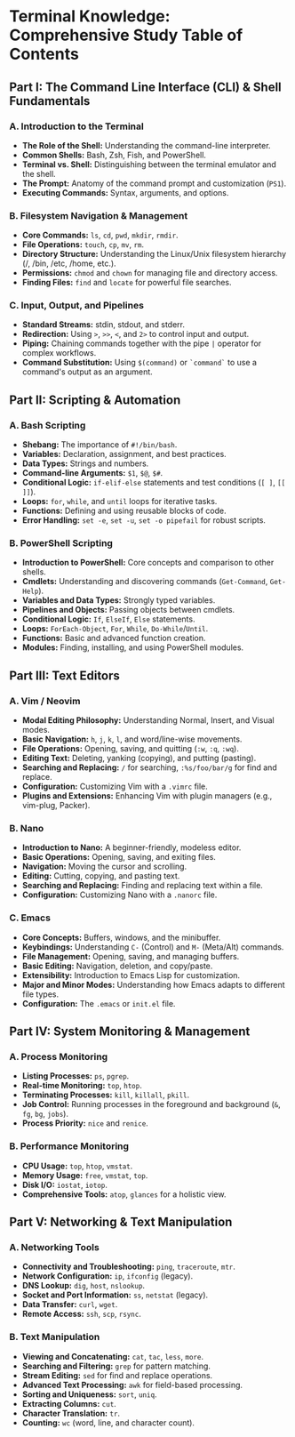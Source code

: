 # Terminal Knowledge: Comprehensive Study Table of Contents

## Part I: The Command Line Interface (CLI) & Shell Fundamentals

### A. Introduction to the Terminal
*   **The Role of the Shell:** Understanding the command-line interpreter.
*   **Common Shells:** Bash, Zsh, Fish, and PowerShell.
*   **Terminal vs. Shell:** Distinguishing between the terminal emulator and the shell.
*   **The Prompt:** Anatomy of the command prompt and customization (`PS1`).
*   **Executing Commands:** Syntax, arguments, and options.

### B. Filesystem Navigation & Management
*   **Core Commands:** `ls`, `cd`, `pwd`, `mkdir`, `rmdir`.
*   **File Operations:** `touch`, `cp`, `mv`, `rm`.
*   **Directory Structure:** Understanding the Linux/Unix filesystem hierarchy (/, /bin, /etc, /home, etc.).
*   **Permissions:** `chmod` and `chown` for managing file and directory access.
*   **Finding Files:** `find` and `locate` for powerful file searches.

### C. Input, Output, and Pipelines
*   **Standard Streams:** stdin, stdout, and stderr.
*   **Redirection:** Using `>`, `>>`, `<`, and `2>` to control input and output.
*   **Piping:** Chaining commands together with the pipe `|` operator for complex workflows.
*   **Command Substitution:** Using `$(command)` or `` `command` `` to use a command's output as an argument.

## Part II: Scripting & Automation

### A. Bash Scripting
*   **Shebang:** The importance of `#!/bin/bash`.
*   **Variables:** Declaration, assignment, and best practices.
*   **Data Types:** Strings and numbers.
*   **Command-line Arguments:** `$1`, `$@`, `$#`.
*   **Conditional Logic:** `if-elif-else` statements and test conditions (`[ ]`, `[[ ]]`).
*   **Loops:** `for`, `while`, and `until` loops for iterative tasks.
*   **Functions:** Defining and using reusable blocks of code.
*   **Error Handling:** `set -e`, `set -u`, `set -o pipefail` for robust scripts.

### B. PowerShell Scripting
*   **Introduction to PowerShell:** Core concepts and comparison to other shells.
*   **Cmdlets:** Understanding and discovering commands (`Get-Command`, `Get-Help`).
*   **Variables and Data Types:** Strongly typed variables.
*   **Pipelines and Objects:** Passing objects between cmdlets.
*   **Conditional Logic:** `If`, `ElseIf`, `Else` statements.
*   **Loops:** `ForEach-Object`, `For`, `While`, `Do-While`/`Until`.
*   **Functions:** Basic and advanced function creation.
*   **Modules:** Finding, installing, and using PowerShell modules.

## Part III: Text Editors

### A. Vim / Neovim
*   **Modal Editing Philosophy:** Understanding Normal, Insert, and Visual modes.
*   **Basic Navigation:** `h`, `j`, `k`, `l`, and word/line-wise movements.
*   **File Operations:** Opening, saving, and quitting (`:w`, `:q`, `:wq`).
*   **Editing Text:** Deleting, yanking (copying), and putting (pasting).
*   **Searching and Replacing:** `/` for searching, `:%s/foo/bar/g` for find and replace.
*   **Configuration:** Customizing Vim with a `.vimrc` file.
*   **Plugins and Extensions:** Enhancing Vim with plugin managers (e.g., vim-plug, Packer).

### B. Nano
*   **Introduction to Nano:** A beginner-friendly, modeless editor.
*   **Basic Operations:** Opening, saving, and exiting files.
*   **Navigation:** Moving the cursor and scrolling.
*   **Editing:** Cutting, copying, and pasting text.
*   **Searching and Replacing:** Finding and replacing text within a file.
*   **Configuration:** Customizing Nano with a `.nanorc` file.

### C. Emacs
*   **Core Concepts:** Buffers, windows, and the minibuffer.
*   **Keybindings:** Understanding `C-` (Control) and `M-` (Meta/Alt) commands.
*   **File Management:** Opening, saving, and managing buffers.
*   **Basic Editing:** Navigation, deletion, and copy/paste.
*   **Extensibility:** Introduction to Emacs Lisp for customization.
*   **Major and Minor Modes:** Understanding how Emacs adapts to different file types.
*   **Configuration:** The `.emacs` or `init.el` file.

## Part IV: System Monitoring & Management

### A. Process Monitoring
*   **Listing Processes:** `ps`, `pgrep`.
*   **Real-time Monitoring:** `top`, `htop`.
*   **Terminating Processes:** `kill`, `killall`, `pkill`.
*   **Job Control:** Running processes in the foreground and background (`&`, `fg`, `bg`, `jobs`).
*   **Process Priority:** `nice` and `renice`.

### B. Performance Monitoring
*   **CPU Usage:** `top`, `htop`, `vmstat`.
*   **Memory Usage:** `free`, `vmstat`, `top`.
*   **Disk I/O:** `iostat`, `iotop`.
*   **Comprehensive Tools:** `atop`, `glances` for a holistic view.

## Part V: Networking & Text Manipulation

### A. Networking Tools
*   **Connectivity and Troubleshooting:** `ping`, `traceroute`, `mtr`.
*   **Network Configuration:** `ip`, `ifconfig` (legacy).
*   **DNS Lookup:** `dig`, `host`, `nslookup`.
*   **Socket and Port Information:** `ss`, `netstat` (legacy).
*   **Data Transfer:** `curl`, `wget`.
*   **Remote Access:** `ssh`, `scp`, `rsync`.

### B. Text Manipulation
*   **Viewing and Concatenating:** `cat`, `tac`, `less`, `more`.
*   **Searching and Filtering:** `grep` for pattern matching.
*   **Stream Editing:** `sed` for find and replace operations.
*   **Advanced Text Processing:** `awk` for field-based processing.
*   **Sorting and Uniqueness:** `sort`, `uniq`.
*   **Extracting Columns:** `cut`.
*   **Character Translation:** `tr`.
*   **Counting:** `wc` (word, line, and character count).